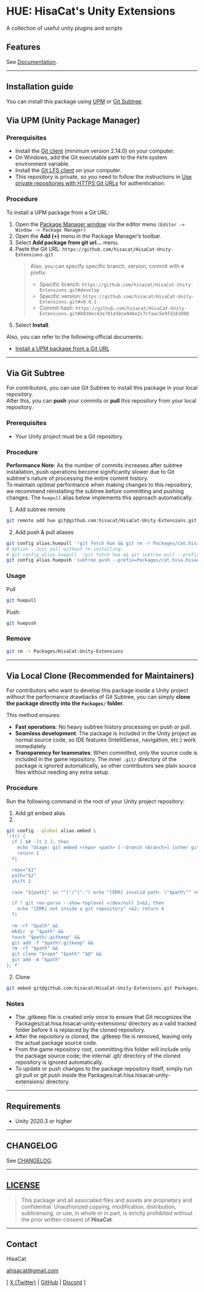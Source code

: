 # HUE: HisaCat's Unity Extensions

A collection of useful unity plugins and scripts

## Features

See [Documentation](Documentation~/).

---

## Installation guide

You can install this package using [UPM](#via-upm-unity-package-manager) or [Git Subtree](#via-git-subtree).

## Via UPM (Unity Package Manager)

### Prerequisites

- Install the [Git client](https://git-scm.com/) (minimum version 2.14.0) on your computer.
- On Windows, add the Git executable path to the `PATH` system environment variable.
- Install the [Git LFS client](https://git-lfs.com/) on your computer.
- This repository is private, so you need to follow the instructions in [Use private repositories with HTTPS Git URLs](https://docs.unity3d.com/6000.2/Documentation/Manual/upm-config-https-git.html) for authentication.

### Procedure

To install a UPM package from a Git URL:
1. Open the [Package Manager window](https://docs.unity3d.com/6000.2/Documentation/Manual/upm-ui-access.html) via the editor menu `(Editor -> Window -> Package Manager)`
2. Open the **Add (+)** menu in the Package Manager’s toolbar.
3. Select **Add package from git url…** menu.
4. Paste the Git URL: `https://github.com/hisacat/HisaCat-Unity-Extensions.git`  
    > Also, you can specify specific branch, version, commit with `#` prefix:
    > - Specific branch: `https://github.com/hisacat/HisaCat-Unity-Extensions.git#develop`
    > - Specific version: `https://github.com/hisacat/HisaCat-Unity-Extensions.git#v0.0.1`
    > - Commit hash: `https://github.com/hisacat/HisaCat-Unity-Extensions.git#b038ec42e781438ce946e2c7cfaac5e9fd183898`
5. Select **Install**.

Also, you can refer to the following official documents:
- [Install a UPM package from a Git URL](https://docs.unity3d.com/6000.2/Documentation/Manual/upm-ui-giturl.html)

---

## Via Git Subtree

For contributors, you can use Git Subtree to install this package in your local repository.  
After this, you can **push** your commits or **pull** this repository from your local repository.

### Prerequisites

- Your Unity project must be a Git repository.

### Procedure

**Performance Note**: As the number of commits increases after subtree installation, push operations become significantly slower due to Git subtree's nature of processing the entire commit history.  
To maintain optimal performance when making changes to this repository, we recommend reinstalling the subtree before committing and pushing changes. The `huepull` alias below implements this approach automatically.

1. Add subtree remote
```bash
git remote add hue git@github.com:hisacat/HisaCat-Unity-Extensions.git
```

2. Add push & pull aliases
```bash
git config alias.huepull '!git fetch hue && git rm -r Packages/cat.hisa.hisacat-unity-extensions && git commit -m "chore: remove subtree package for re-install" && git subtree add --prefix=Packages/cat.hisa.hisacat-unity-extensions hue develop'
# Option - Just pull without re-installing:
# git config alias.huepull '!git fetch hue && git subtree pull --prefix=Packages/cat.hisa.hisacat-unity-extensions hue develop
git config alias.huepush 'subtree push --prefix=Packages/cat.hisa.hisacat-unity-extensions hue develop'
```

### Usage

Pull
```bash
git huepull
```

Push:
```bash
git huepush
```

### Remove
``` bash
git rm -r Packages/HisaCat-Unity-Extensions
```

---

## Via Local Clone (Recommended for Maintainers)

For contributors who want to develop this package inside a Unity project without the performance drawbacks of Git Subtree, you can simply **clone the package directly into the `Packages/` folder**.  

This method ensures:
- **Fast operations**: No heavy subtree history processing on push or pull.  
- **Seamless development**: The package is included in the Unity project as normal source code, so IDE features (IntelliSense, navigation, etc.) work immediately.  
- **Transparency for teammates**: When committed, only the source code is included in the game repository. The inner `.git/` directory of the package is ignored automatically, so other contributors see plain source files without needing any extra setup.  

### Procedure

Run the following command in the root of your Unity project repository:

1. Add git embed alias
2. 
```bash
git config --global alias.embed \
'!f() {
  if [ $# -lt 2 ]; then
    echo "Usage: git embed <repo> <path> [--branch <branch>] [other git clone args...]" >&2
    return 1
  fi

  repo="$1"
  path="$2"
  shift 2

  case "${path}" in ""|"/"|".") echo "[ERR] invalid path: \"$path\"" >&2; return 3;; esac

  if ! git rev-parse --show-toplevel >/dev/null 2>&1; then
    echo "[ERR] not inside a git repository" >&2; return 4
  fi
  
  rm -rf "$path" &&
  mkdir -p "$path" &&
  touch "$path/.gitkeep" &&
  git add -f "$path/.gitkeep" &&
  rm -rf "$path" &&
  git clone "$repo" "$path" "$@" &&
  git add -A "$path"
}; f'
```

2. Clone
```bash
git embed git@github.com:hisacat/HisaCat-Unity-Extensions.git Packages/cat.hisa.hisacat-unity-extensions --branch develop
```

### Notes
- The .gitkeep file is created only once to ensure that Git recognizes the Packages/cat.hisa.hisacat-unity-extensions/ directory as a valid tracked folder before it is replaced by the cloned repository.
- After the repository is cloned, the .gitkeep file is removed, leaving only the actual package source code.
- From the game repository root, committing this folder will include only the package source code; the internal .git/ directory of the cloned repository is ignored automatically.
- To update or push changes to the package repository itself, simply run git pull or git push inside the Packages/cat.hisa.hisacat-unity-extensions/ directory.

---

## Requirements

- Unity 2020.3 or higher

---

## CHANGELOG

See [CHANGELOG](CHANGELOG.md).

---

## [LICENSE](LICENSE.md)

> This package and all associated files and assets are proprietary and confidential.
> Unauthorized copying, modification, distribution, sublicensing, or use, in whole or in part, is strictly prohibited without the prior written consent of **HisaCat**.

---

## Contact

HisaCat

[ahisacat@gmail.com](mailto:ahisacat@gmail.com)

[ [X (Twitter)](https://x.com/ahisacat) | [GitHub](https://github.com/hisacat) | [Discord](https://discord.com/users/295816286213242880) ]
